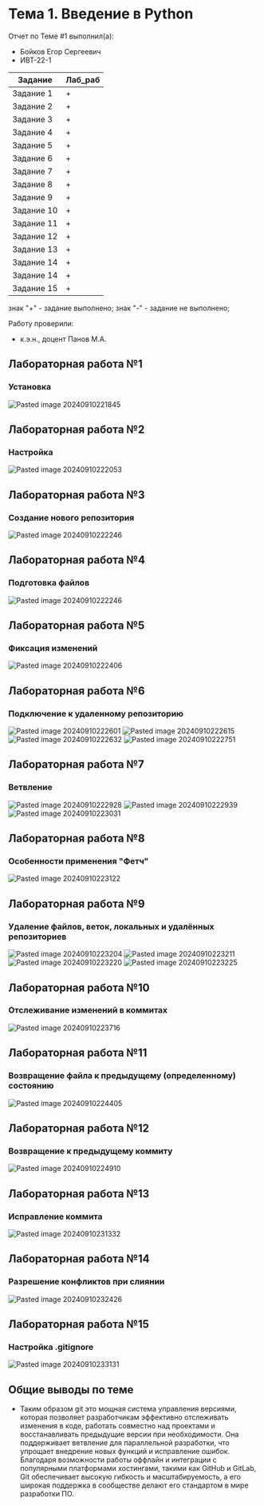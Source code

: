 # Тема 1. Введение в Python
Отчет по Теме #1 выполнил(а):
- Бойков Егор Сергеевич
- ИВТ-22-1

| Задание    | Лаб_раб |
| ---------- | ------- |
| Задание 1  | +       |
| Задание 2  | +       |
| Задание 3  | +       |
| Задание 4  | +       |
| Задание 5  | +       |
| Задание 6  | +       |
| Задание 7  | +       |
| Задание 8  | +       |
| Задание 9  | +       |
| Задание 10 | +       |
| Задание 11 | +       |
| Задание 12 | +       |
| Задание 13 | +       |
| Задание 14 | +       |
| Задание 14 | +       |
| Задание 15 | +       |

знак "+" - задание выполнено; знак "-" - задание не выполнено;

Работу проверили:
- к.э.н., доцент Панов М.А.

## Лабораторная работа №1
###  Установка
![Pasted image 20240910221845](https://github.com/user-attachments/assets/d0cf19c3-dae0-4640-afaf-b21d6dceb392)
## Лабораторная работа №2
###  Настройка
![Pasted image 20240910222053](https://github.com/user-attachments/assets/aab75377-872d-40f9-bd9f-098bfca69094)
## Лабораторная работа №3
###  Создание нового репозитория
![Pasted image 20240910222246](https://github.com/user-attachments/assets/0b3c0ccd-23a0-420c-a5f2-12df7f9e4abb)
## Лабораторная работа №4
### Подготовка файлов
![Pasted image 20240910222246](https://github.com/user-attachments/assets/b6b2f5c7-89e8-4a12-bdda-b5ea2e208a8d)
## Лабораторная работа №5
### Фиксация изменений
![Pasted image 20240910222406](https://github.com/user-attachments/assets/bebad240-4563-44af-a7cd-22d061df522c)
## Лабораторная работа №6
### Подключение к удаленному репозиторию
![Pasted image 20240910222601](https://github.com/user-attachments/assets/6b2cfb26-ff5d-4132-ba0e-fb0702aacde4)
![Pasted image 20240910222615](https://github.com/user-attachments/assets/9946188c-6639-4369-b1e8-06bfa7db34ab)
![Pasted image 20240910222632](https://github.com/user-attachments/assets/e586b5d8-c0db-42dc-9d4c-d7c869782720)
![Pasted image 20240910222751](https://github.com/user-attachments/assets/183b1833-3e51-4bb7-858a-f2c0d3420199)
## Лабораторная работа №7
### Ветвление
![Pasted image 20240910222928](https://github.com/user-attachments/assets/406e9c60-68f9-4824-8b88-8e7529477123)
![Pasted image 20240910222939](https://github.com/user-attachments/assets/6d9a0184-9c20-47a3-bdae-8eb60498f9af)
![Pasted image 20240910223031](https://github.com/user-attachments/assets/e655d71d-7447-4466-ae0d-972e54cc9d60)
## Лабораторная работа №8
### Особенности применения "Фетч"
![Pasted image 20240910223122](https://github.com/user-attachments/assets/f576fbbd-b4f1-4fe2-bcb3-2ff0fdfae01c)
## Лабораторная работа №9
### Удаление файлов, веток, локальных и удалённых репозиториев
![Pasted image 20240910223204](https://github.com/user-attachments/assets/c684d55d-486c-4512-a9a9-728490c23bb9)
![Pasted image 20240910223211](https://github.com/user-attachments/assets/40cdba98-1379-436a-b383-4746696ebb70)
![Pasted image 20240910223220](https://github.com/user-attachments/assets/1204eff7-d59f-410a-8e11-122fd7cba96f)
![Pasted image 20240910223225](https://github.com/user-attachments/assets/0531815f-a6b6-4c00-bb2e-7d0fb8843c97)
## Лабораторная работа №10
### Отслеживание изменений в коммитах
![Pasted image 20240910223716](https://github.com/user-attachments/assets/7c8cd5fe-82b4-4722-b5c5-65ff5b41510c)
## Лабораторная работа №11
### Возвращение файла к предыдущему (определенному) состоянию
![Pasted image 20240910224405](https://github.com/user-attachments/assets/ad4921b1-a1ff-4135-a34f-82a49195deab)
## Лабораторная работа №12
### Возвращение к предыдущему коммиту
![Pasted image 20240910224910](https://github.com/user-attachments/assets/1eaeecb0-2370-4a05-ab4a-68f5d0aa110c)
## Лабораторная работа №13
### Исправление коммита
![Pasted image 20240910231332](https://github.com/user-attachments/assets/210e9bee-86ea-4fb6-b8c2-bb8204249156)
## Лабораторная работа №14
### Разрешение конфликтов при слиянии
![Pasted image 20240910232426](https://github.com/user-attachments/assets/fe1342eb-bad3-47d3-9408-a08ede820811)
## Лабораторная работа №15
###  Настройка .gitignore
![Pasted image 20240910233131](https://github.com/user-attachments/assets/0e826cb6-f38b-492b-916a-582b759c7d3b)
## Общие выводы по теме
-  Таким образом git  это мощная система управления версиями, которая позволяет разработчикам эффективно отслеживать изменения в коде, работать совместно над проектами и восстанавливать предыдущие версии при необходимости. Она поддерживает ветвление для параллельной разработки, что упрощает внедрение новых функций и исправление ошибок. Благодаря возможности работы оффлайн и интеграции с популярными платформами хостингами, такими как GitHub и GitLab, Git обеспечивает высокую гибкость и масштабируемость, а его широкая поддержка в сообществе делают его стандартом в мире разработки ПО.
